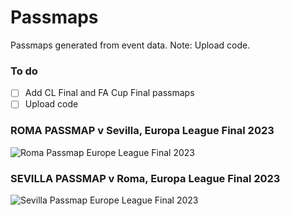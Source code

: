 # Passmaps
Passmaps generated from event data. Note: Upload code.

### To do
- [ ] Add CL Final and FA Cup Final passmaps
- [ ] Upload code

### ROMA PASSMAP v Sevilla, Europa League Final 2023
![Roma Passmap Europe League Final 2023](https://github.com/KeilanKenny/Football/assets/115564650/d91d92b9-812e-4453-ab93-7b3a6a1d62fc)

### SEVILLA PASSMAP v Roma, Europa League Final 2023
![Sevilla Passmap Europe League Final 2023](https://github.com/KeilanKenny/Football/assets/115564650/4f5b64d6-6343-431f-9454-fd7739db3c2b)

